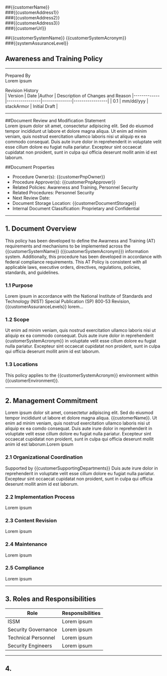 ##{{customerName}}  
###{{customerAddress1}}  
###{{customerAddress2}}  
###{{customerAddress3}}  
###{{customerUrl}}  

##{{customerSystemName}} {{customerSystemAcronym}}  
###{{systemAssuranceLevel}}  

## Awareness and Training Policy  

---

Prepared By  
Lorem ipsum  

Revision History  
| Version    | Date              |Author         | Description of Changes and Reason 
|-------------|-----------------|---------------|-----------------|
| 0.1           | mm/dd/yyy   | stackArmor | Initial Draft  |

---
##Document Review and Modification Statement  
Lorem ipsum dolor sit amet, consectetur adipiscing elit. Sed do eiusmod tempor incididunt ut labore et dolore magna aliqua. Ut enim ad minim veniam, quis nostrud exercitation ullamco laboris nisi ut aliquip ex ea commodo consequat. Duis aute irure dolor in reprehenderit in voluptate velit esse cillum dolore eu fugiat nulla pariatur. Excepteur sint occaecat cupidatat non proident, sunt in culpa qui officia deserunt mollit anim id est laborum.   

##Document Properties  
- Procedure Owner(s): {{customerPnpOwner}}  
- Procedure Approver(s): {{customerPnpApprover}}  
- Related Policies:  Awareness and Training, Personnel Security
- Related Procedures:  Personnel Security
- Next Review Date:  
- Document Storage Location: {{customerDocumentStorage}}  
- Internal Document Classification: Proprietary and Confidential  

---

## 1. Document Overview  
This policy has been developed to define the Awarness and Training (AT) requirements and mechanisms to be implemented across the {{customerSystemName}} ({{customerSystemAcronym}}) information system. Additionally, this procedure has been developed in accordance with federal compliance requirements. This AT Policy is consistent with all applicable laws, executive orders, directives, regulations, policies, standards, and guidelines. 

### 1.1 Purpose  
Lorem ipsum  in accordance with the National Institute of Standards and Technology (NIST) Special Publication (SP) 800-53 Revision, {{customerAssuranceLevels}} lorem...

### 1.2 Scope  
Ut enim ad minim veniam, quis nostrud exercitation ullamco laboris nisi ut aliquip ex ea commodo consequat. Duis aute irure dolor in reprehenderit {customerSystemAcronym}} in voluptate velit esse cillum dolore eu fugiat nulla pariatur. Excepteur sint occaecat cupidatat non proident, sunt in culpa qui officia deserunt mollit anim id est laborum.   

### 1.3 Locations  
This policy applies to the {{customerSystemAcronym}} environment within {{customerEnvironment}}.  

---

## 2. Management Commitment  
Lorem ipsum dolor sit amet, consectetur adipiscing elit. Sed do eiusmod tempor incididunt ut labore et dolore magna aliqua. {{customerName}}. Ut enim ad minim veniam, quis nostrud exercitation ullamco laboris nisi ut aliquip ex ea comdo consequat. Duis aute irure dolor in reprehenderit in voluptate velit esse cillum dolore eu fugiat nulla pariatur. Excepteur sint occaecat cupidatat non proident, sunt in culpa qui officia deserunt mollit anim id est laborum.Lorem ipsum  

### 2.1 Organizational Coordination  
Supported by {{customerSupportingDepartments}} Duis aute irure dolor in reprehenderit in voluptate velit esse cillum dolore eu fugiat nulla pariatur. Excepteur sint occaecat cupidatat non proident, sunt in culpa qui officia deserunt mollit anim id est laborum. 

### 2.2 Implementation Process  
Lorem ipsum  

### 2.3 Content Revision  
Lorem ipsum  

### 2.4 Maintenance  
Lorem ipsum  

### 2.5 Compliance  
Lorem ipsum  

---

## 3. Roles and Responsibilities  

| Role                   | Responsibilities            |
|------------------------|-----------------------------|
| ISSM                   | Lorem ipsum                 |
| Security Governance    | Lorem ipsum                 |
| Technical Personnel    | Lorem ipsum                 |
| Security Engineers     | Lorem ipsum                 |

---

## 4. 